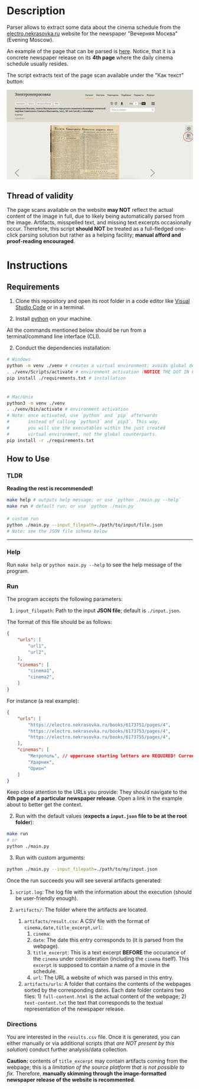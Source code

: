 # Description

Parser allows to extract some data about the cinema schedule from the [electro.nekrasovka.ru](https://electro.nekrasovka.ru/editions/1/1953/9?page=1) website for the newspaper "Вечерняя Москва" (Evening Moscow).

An example of the page that can be parsed is [here](https://electro.nekrasovka.ru/books/6173751/pages/4). Notice, that it is a concrete newspaper release on its **4th page** where the daily cinema schedule usually resides.

The script extracts text of the page scan available under the "Как текст" button:

<img src="./assets/1.png" width="900px"/>

## Thread of validity

The page scans available on the website **may NOT** reflect the actual content of the image in full, due to likely being automatically parsed from the image. Artifacts, misspelled text, and missing text excerpts occasionally occur. Therefore, this script **should NOT** be treated as a full-fledged one-click parsing solution but rather as a helping facility; **manual afford and proof-reading encouraged**.



# Instructions

## Requirements

1. Clone this repository and open its root folder in a code editor like [Visual Studio Code](https://code.visualstudio.com/) or in a terminal.

1. Install [python](https://www.python.org/downloads/) on your machine.

All the commands mentioned below should be run from a terminal/command line interface (CLI).

2. Conduct the dependencies installation:
```bash
# Windows
python -m venv ./venv # creates a virtual environment; avoids global dependency installation (recommended)
. ./venv/Scripts/activate # environment activation (NOTICE THE DOT IN FRONT!)
pip install ./requirements.txt # installation


# Mac/Unix
python3 -m venv ./venv
. ./venv/bin/activate # environment activation
# Note: once activated, use `python` and `pip` afterwards
#       instead of calling `python3` and `pip3`. This way,
#       you will use the executables within the just created
#       virtual environment, not the global counterparts.
pip install -r ./requirements.txt
```

## How to Use

### TLDR

**Reading the rest is recommended!**

```bash
make help # outputs help message; or use `python ./main.py --help`
make run # default run; or use `python ./main.py`

# custom run
python ./main.py --input_filepath=./path/to/input/file.json
# Note: see the JSON file schema below
```

---

### Help

Run `make help` or `python main.py --help` to see the help message of the program.


### Run

The program accepts the following parameters:

1. `input_filepath`: Path to the input **JSON file**; default is `./input.json`.

The format of this file should be as follows:
```json
{
    "urls": [
        "url1",
        "url2",
    ],
    "cinemas": [
        "cinema1",
        "cinema2",
    ]
}
```

For instance (a real example):
```json
{
    "urls": [
        "https://electro.nekrasovka.ru/books/6173751/pages/4",
        "https://electro.nekrasovka.ru/books/6173753/pages/4",
        "https://electro.nekrasovka.ru/books/6173755/pages/4",
    ],
    "cinemas": [
        "Метрополь", // uppercase starting letters are REQUIRED! Currently, the solution is case-sensetive.
        "Ударник",
        "Орион"
    ]
}
```

Keep close attention to the URLs you provide: They should navigate to the **4th page of a particular newspaper release**. Open a link in the example about to better get the context.

2. Run with the default values (**expects a `input.json` file to be at the root folder**):
```bash
make run
# or
python ./main.py
```

3. Run with custom arguments:
```bash
python ./main.py --input_filepath=./path/to/my/input.json
```

Once the run succeeds you will see several artifacts generated:

1. `script.log`: The log file with the information about the execution (should be user-friendly enough).

2. `artifacts/`: The folder where the artifacts are located.
    1. `artifacts/result.csv`: A CSV file with the format of `cinema,date,title_excerpt,url`:
        1. `cinema`:
        1. `date`: The date this entry corresponds to (it is parsed from the webpage).
        1. `title_excerpt`: This is a text excerpt **BEFORE** the occurance of the `cinema` under consideration (including the `cinema` itself). This `excerpt` is supposed to contain a name of a movie in the schedule.
        1. `url`: The URL a website of which was parsed in this entry.
    1. `artifacts/urls`: A folder that contains the contents of the webpages sorted by the corresponding dates. Each date folder contains two files: 1) `full-content.html` is the actual content of the webpage; 2) `text-content.txt` the text that corresponds to the textual representation of the newspaper release.

### Directions

You are interested in the `results.csv` file. Once it is generated, you can either manually or via additional scripts (that _are NOT present by this solution_) conduct further analysis/data collection.

**Caution:** contents of `title_excerpt` may contain artifacts coming from the webpage; this is a _limitation of the source platform that is not possible to fix_. Therefore, **manually skimming through the image-formatted newspaper release of the website is recommented**.